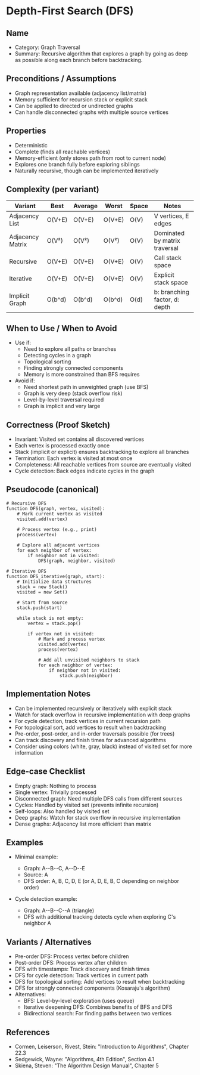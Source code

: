 # Depth-First Search (DFS)

## Name
- Category: Graph Traversal
- Summary: Recursive algorithm that explores a graph by going as deep as possible along each branch before backtracking.

## Preconditions / Assumptions
- Graph representation available (adjacency list/matrix)
- Memory sufficient for recursion stack or explicit stack
- Can be applied to directed or undirected graphs
- Can handle disconnected graphs with multiple source vertices

## Properties
- Deterministic
- Complete (finds all reachable vertices)
- Memory-efficient (only stores path from root to current node)
- Explores one branch fully before exploring siblings
- Naturally recursive, though can be implemented iteratively

## Complexity (per variant)
| Variant | Best | Average | Worst | Space | Notes |
|---|---|---|---|---|---|
| Adjacency List | O(V+E) | O(V+E) | O(V+E) | O(V) | V vertices, E edges |
| Adjacency Matrix | O(V²) | O(V²) | O(V²) | O(V) | Dominated by matrix traversal |
| Recursive | O(V+E) | O(V+E) | O(V+E) | O(V) | Call stack space |
| Iterative | O(V+E) | O(V+E) | O(V+E) | O(V) | Explicit stack space |
| Implicit Graph | O(b^d) | O(b^d) | O(b^d) | O(d) | b: branching factor, d: depth |

## When to Use / When to Avoid
- Use if:
  - Need to explore all paths or branches
  - Detecting cycles in a graph
  - Topological sorting
  - Finding strongly connected components
  - Memory is more constrained than BFS requires
- Avoid if:
  - Need shortest path in unweighted graph (use BFS)
  - Graph is very deep (stack overflow risk)
  - Level-by-level traversal required
  - Graph is implicit and very large

## Correctness (Proof Sketch)
- Invariant: Visited set contains all discovered vertices
- Each vertex is processed exactly once
- Stack (implicit or explicit) ensures backtracking to explore all branches
- Termination: Each vertex is visited at most once
- Completeness: All reachable vertices from source are eventually visited
- Cycle detection: Back edges indicate cycles in the graph

## Pseudocode (canonical)
```pseudo
# Recursive DFS
function DFS(graph, vertex, visited):
    # Mark current vertex as visited
    visited.add(vertex)
    
    # Process vertex (e.g., print)
    process(vertex)
    
    # Explore all adjacent vertices
    for each neighbor of vertex:
        if neighbor not in visited:
            DFS(graph, neighbor, visited)

# Iterative DFS
function DFS_iterative(graph, start):
    # Initialize data structures
    stack = new Stack()
    visited = new Set()
    
    # Start from source
    stack.push(start)
    
    while stack is not empty:
        vertex = stack.pop()
        
        if vertex not in visited:
            # Mark and process vertex
            visited.add(vertex)
            process(vertex)
            
            # Add all unvisited neighbors to stack
            for each neighbor of vertex:
                if neighbor not in visited:
                    stack.push(neighbor)
```

## Implementation Notes
- Can be implemented recursively or iteratively with explicit stack
- Watch for stack overflow in recursive implementation with deep graphs
- For cycle detection, track vertices in current recursion path
- For topological sort, add vertices to result when backtracking
- Pre-order, post-order, and in-order traversals possible (for trees)
- Can track discovery and finish times for advanced algorithms
- Consider using colors (white, gray, black) instead of visited set for more information

## Edge-case Checklist
- Empty graph: Nothing to process
- Single vertex: Trivially processed
- Disconnected graph: Need multiple DFS calls from different sources
- Cycles: Handled by visited set (prevents infinite recursion)
- Self-loops: Also handled by visited set
- Deep graphs: Watch for stack overflow in recursive implementation
- Dense graphs: Adjacency list more efficient than matrix

## Examples
- Minimal example:
  - Graph: A--B--C, A--D--E
  - Source: A
  - DFS order: A, B, C, D, E (or A, D, E, B, C depending on neighbor order)
  
- Cycle detection example:
  - Graph: A--B--C--A (triangle)
  - DFS with additional tracking detects cycle when exploring C's neighbor A

## Variants / Alternatives
- Pre-order DFS: Process vertex before children
- Post-order DFS: Process vertex after children
- DFS with timestamps: Track discovery and finish times
- DFS for cycle detection: Track vertices in current path
- DFS for topological sorting: Add vertices to result when backtracking
- DFS for strongly connected components (Kosaraju's algorithm)
- Alternatives:
  - BFS: Level-by-level exploration (uses queue)
  - Iterative deepening DFS: Combines benefits of BFS and DFS
  - Bidirectional search: For finding paths between two vertices

## References
- Cormen, Leiserson, Rivest, Stein: "Introduction to Algorithms", Chapter 22.3
- Sedgewick, Wayne: "Algorithms, 4th Edition", Section 4.1
- Skiena, Steven: "The Algorithm Design Manual", Chapter 5
